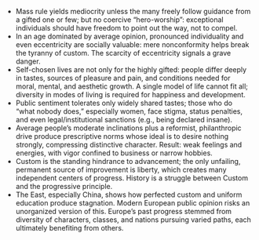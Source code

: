 - Mass rule yields mediocrity unless the many freely follow guidance from a gifted one or few; but no coercive “hero-worship”: exceptional individuals should have freedom to point out the way, not to compel.
- In an age dominated by average opinion, pronounced individuality and even eccentricity are socially valuable: mere nonconformity helps break the tyranny of custom. The scarcity of eccentricity signals a grave danger.
- Self-chosen lives are not only for the highly gifted: people differ deeply in tastes, sources of pleasure and pain, and conditions needed for moral, mental, and aesthetic growth. A single model of life cannot fit all; diversity in modes of living is required for happiness and development.
- Public sentiment tolerates only widely shared tastes; those who do “what nobody does,” especially women, face stigma, status penalties, and even legal/institutional sanctions (e.g., being declared insane).
- Average people’s moderate inclinations plus a reformist, philanthropic drive produce prescriptive norms whose ideal is to desire nothing strongly, compressing distinctive character. Result: weak feelings and energies, with vigor confined to business or narrow hobbies.
- Custom is the standing hindrance to advancement; the only unfailing, permanent source of improvement is liberty, which creates many independent centers of progress. History is a struggle between Custom and the progressive principle.
- The East, especially China, shows how perfected custom and uniform education produce stagnation. Modern European public opinion risks an unorganized version of this. Europe’s past progress stemmed from diversity of characters, classes, and nations pursuing varied paths, each ultimately benefiting from others.